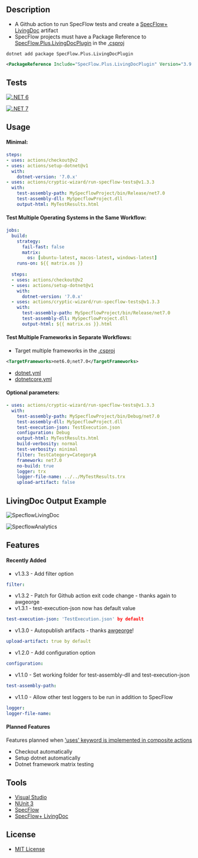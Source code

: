 ## Description
* A Github action to run SpecFlow tests and create a [SpecFlow+ LivingDoc](https://specflow.org/tools/living-doc/) artifact
* SpecFlow projects must have a Package Reference to [SpecFlow.Plus.LivingDocPlugin](https://www.nuget.org/packages/SpecFlow.Plus.LivingDocPlugin/) in the [.csproj](https://github.com/cryptic-wizard/run-specflow-tests/blob/main/RunSpecflowTests/RunSpecflowTests.csproj)
```Shell
dotnet add package SpecFlow.Plus.LivingDocPlugin
```
```xml
<PackageReference Include="SpecFlow.Plus.LivingDocPlugin" Version="3.9.57" />
```

## Tests
[![.NET 6](https://github.com/cryptic-wizard/run-specflow-tests/actions/workflows/dotnet6.yml/badge.svg)](https://github.com/cryptic-wizard/run-specflow-tests/actions/workflows/dotnet6.yml)

[![.NET 7](https://github.com/cryptic-wizard/run-specflow-tests/actions/workflows/dotnet7.yml/badge.svg)](https://github.com/cryptic-wizard/run-specflow-tests/actions/workflows/dotnet7.yml)

## Usage
#### Minimal:
```yaml
steps:
- uses: actions/checkout@v2
- uses: actions/setup-dotnet@v1
  with:
    dotnet-version: '7.0.x'
- uses: actions/cryptic-wizard/run-specflow-tests@v1.3.3
  with:
    test-assembly-path: MySpecflowProject/bin/Release/net7.0
    test-assembly-dll: MySpecflowProject.dll
    output-html: MyTestResults.html
```

#### Test Multiple Operating Systems in the Same Workflow:
```yaml
jobs:
  build:
    strategy:
      fail-fast: false
      matrix:
        os: [ubuntu-latest, macos-latest, windows-latest]
    runs-on: ${{ matrix.os }}
    
  steps:
  - uses: actions/checkout@v2
  - uses: actions/setup-dotnet@v1
    with:
      dotnet-version: '7.0.x'
  - uses: actions/cryptic-wizard/run-specflow-tests@v1.3.3
    with:
      test-assembly-path: MySpecflowProject/bin/Release/net7.0
      test-assembly-dll: MySpecflowProject.dll
      output-html: ${{ matrix.os }}.html
```

#### Test Multiple Frameworks in Separate Workflows:
* Target multiple frameworks in the [.csproj](https://github.com/cryptic-wizard/run-specflow-tests/blob/main/RunSpecflowTests/RunSpecflowTests.csproj)
```xml
<TargetFrameworks>net6.0;net7.0</TargetFrameworks>
```
* [dotnet.yml](https://github.com/cryptic-wizard/run-specflow-tests/blob/main/.github/workflows/dotnet.yml)
* [dotnetcore.yml](https://github.com/cryptic-wizard/run-specflow-tests/blob/main/.github/workflows/dotnetcore.yml)

#### Optional parameters:
```yaml
- uses: actions/cryptic-wizard/run-specflow-tests@v1.3.3
  with:
    test-assembly-path: MySpecflowProject/bin/Debug/net7.0
    test-assembly-dll: MySpecflowProject.dll
    test-execution-json: TestExecution.json
    configuration: Debug
    output-html: MyTestResults.html
    build-verbosity: normal
    test-verbosity: minimal
    filter: TestCategory=CategoryA
    framework: net7.0
    no-build: true
    logger: trx
    logger-file-name: ../../MyTestResults.trx
    upload-artifact: false
```
## LivingDoc Output Example
![SpecflowLivingDoc](https://user-images.githubusercontent.com/87053379/130558124-48f01dca-a841-470d-8038-d74241fb36b2.PNG)

![SpecflowAnalytics](https://user-images.githubusercontent.com/87053379/130558132-74be6be5-8726-46a4-8c43-82daa053a603.PNG)


## Features
#### Recently Added
* v1.3.3 - Add filter option
```yaml
filter:
```
* v1.3.2 - Patch for Github action exit code change - thanks again to awgeorge
* v1.3.1 - test-execution-json now has default value
```yaml
test-execution-json: 'TestExecution.json' by default
```
* v1.3.0 - Autopublish artifacts - thanks [awgeorge](https://github.com/cryptic-wizard/run-specflow-tests/commit/60ce86858a5354c70db351767d7f96cd71b6c8b1)!
```yaml
upload-artifact: true by default
```
* v1.2.0 - Add configuration option
```yaml
configuration:
```
* v1.1.0 - Set working folder for test-assembly-dll and test-execution-json
```yaml
test-assembly-path:
```
* v1.1.0 - Allow other test loggers to be run in addition to SpecFlow
```yaml
logger:
logger-file-name:
```

#### Planned Features
Features planned when ['uses' keyword is implemented in composite actions](https://github.com/actions/runner/issues/646)
* Checkout automatically
* Setup dotnet automatically
* Dotnet framework matrix testing
## Tools
* [Visual Studio](https://visualstudio.microsoft.com/vs/)
* [NUnit 3](https://nunit.org/)
* [SpecFlow](https://specflow.org/tools/specflow/)
* [SpecFlow+ LivingDoc](https://specflow.org/tools/living-doc/)
## License
* [MIT License](https://github.com/cryptic-wizard/run-specflow-tests/blob/main/LICENSE.md)
